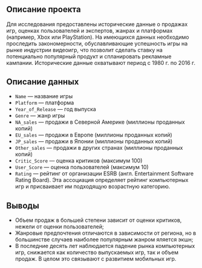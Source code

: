 #

## Описание проекта 

Для исследования предоставлены исторические данные о продажах игр, оценках пользователей и экспертов, жанрах и платформах (например, Xbox или PlayStation). На имеющихся данных необходимо проследить закономерности, обуславливающие успешность игры на рынке индустрии видеоигр, что позволит сделать ставку на потенциально популярный продукт и спланировать рекламные кампании. Исторические данные охватывают период с 1980 г. по 2016 г.

## Описание данных

- `Name` — название игры
- `Platform` — платформа
- `Year_of_Release` — год выпуска
- `Genre` — жанр игры
- `NA_sales` — продажи в Северной Америке (миллионы проданных копий)
- `EU_sales` — продажи в Европе (миллионы проданных копий)
- `JP_sales` — продажи в Японии (миллионы проданных копий)
- `Other_sales` — продажи в других странах (миллионы проданных копий)
- `Critic_Score` — оценка критиков (максимум 100)
- `User_Score` — оценка пользователей (максимум 10)
- `Rating` — рейтинг от организации ESRB (англ. Entertainment Software Rating Board). Эта ассоциация определяет рейтинг компьютерных игр и присваивает им подходящую возрастную категорию.

## Выводы

- Объем продаж в большей степени зависит от оценки критиков, нежели от оценки пользователей;
- Жанровые предпочтения отличаются в зависимости от региона, но в большинстве случаев наиболее популярным жанром яляется экшн;
- В последние десять лет наблюдается падение рынка компьютерных игр, снижается как количество выпускаемых игр, так и объем продаж. В целом это связывают с развитием мобильных игр.
